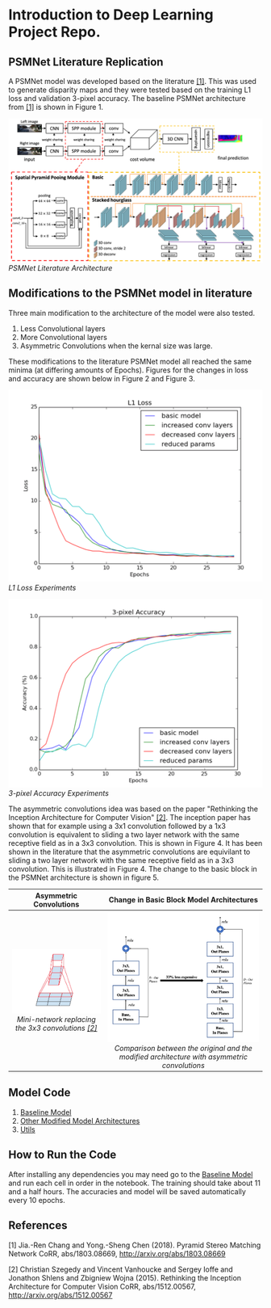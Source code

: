 # Introduction to Deep Learning Project Repo.
## PSMNet Literature Replication 

A PSMNet model was developed based on the literature [[1]](#1).  This was used to generate disparity maps and they were tested based on the training L1 loss and validation 3-pixel accuracy.  The baseline PSMNet architecture from [[1]](#1) is shown in Figure 1.  

![](./Images/Architecture_PSMNet.png)*PSMNet Literature Architecture*

## Modifications to the PSMNet model in literature

Three main modification to the architecture of the model were also tested. 

1. Less Convolutional layers
2. More Convolutional layers
3. Asymmetric Convolutions when the kernal size was large. 

These modifications to the literature PSMNet model all reached the same minima (at differing amounts of Epochs).  Figures for the changes in loss and accuracy are shown below in Figure 2 and Figure 3.  

![L1 Loss](./Images/L1_loss.png)*L1 Loss Experiments*



![Accuracy](./Images/Accuracy.png)*3-pixel Accuracy Experiments*



The asymmetric convolutions idea was based on the paper "Rethinking the Inception Architecture for Computer Vision" [[2]](#2).  The inception paper has shown that for example using a 3x1 convolution followed by a 1x3 convolution is equivalent to sliding a two layer network with the same receptive field as in a 3x3 convolution.  This is shown in Figure 4.  It has been shown in the literature that the asymmetric convolutions are equivilant to sliding a two layer network with the same receptive field as in a 3x3 convolution.  This is illustrated in Figure 4.  The change to the basic block in the PSMNet architecture is shown in figure 5.  


Asymmetric Convolutions                                                                                                     |  Change in Basic Block Model Architectures 
:-------------------------:|:-------------------------:
![Spatial Factorization Figure](./Images/Spatial_Factorization.png)*Mini-network replacing the 3x3 convolutions [[2]](#2)*  |  ![Parameter_Reduction Figure](./Images/Parameter_Reduction.png)*Comparison between the original and the modified architecture with asymmetric convolutions*



## Model Code

1. [Baseline Model](Models/Baseline/11785_ProjMidterm_Baseline.ipynb)
2. [Other Modified Model Architectures](Models/Modified/11785_ProjMidterm_Parameter_Reduction.ipynb)
3. [Utils]()

## How to Run the Code

After installing any dependencies you may need go to the [Baseline Model](Models/Baseline/11785_ProjMidterm_Baseline.ipynb) and run each cell in order in the notebook.  The training should take about 11 and a half hours.  The accuracies and model will be saved automatically every 10 epochs.  

## References
<a id="1">[1]</a> 
Jia.-Ren Chang and Yong.-Sheng Chen (2018). 
Pyramid Stereo Matching Network
CoRR, abs/1803.08669, http://arxiv.org/abs/1803.08669

<a id="2">[2]</a> 
Christian Szegedy and
               Vincent Vanhoucke and
               Sergey Ioffe and
               Jonathon Shlens and
               Zbigniew Wojna (2015). 
Rethinking the Inception Architecture for Computer Vision 
CoRR, abs/1512.00567, http://arxiv.org/abs/1512.00567

